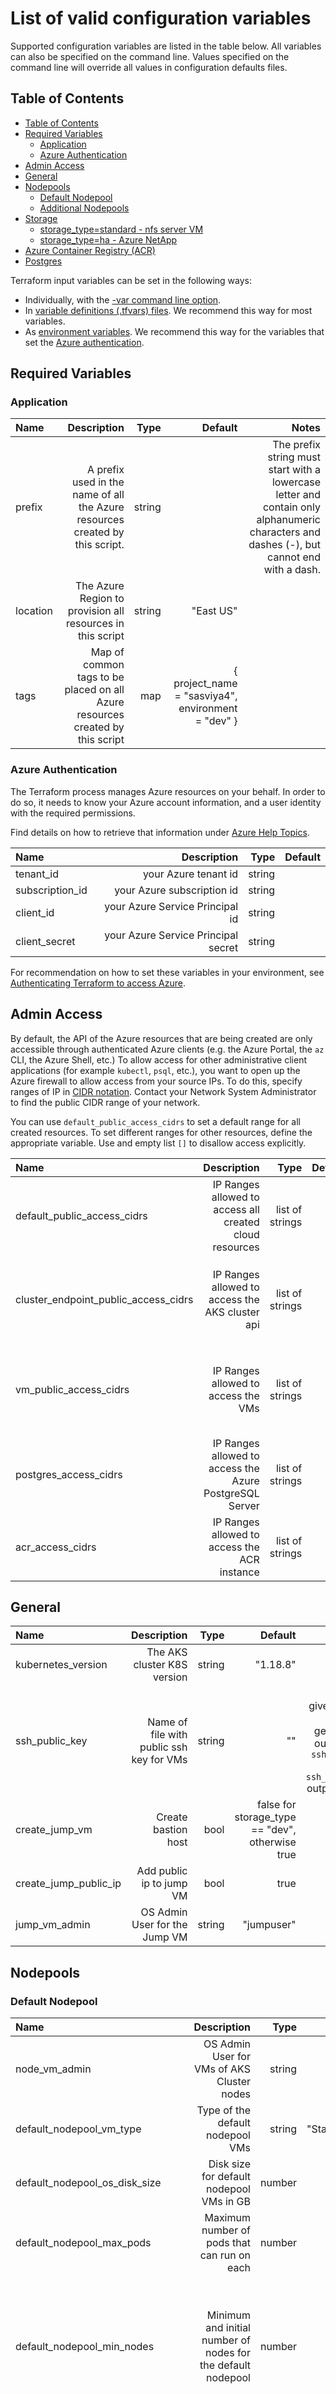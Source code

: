 # List of valid configuration variables

Supported configuration variables are listed in the table below.  All variables can also be specified on the command line.  Values specified on the command line will override all values in configuration defaults files.

## Table of Contents

- [Table of Contents](#table-of-contents)
- [Required Variables](#required-variables)
  - [Application](#application)
  - [Azure Authentication](#azure-authentication)
- [Admin Access](#admin-access)
- [General](#general)
- [Nodepools](#nodepools)
  - [Default Nodepool](#default-nodepool)
  - [Additional Nodepools](#additional-nodepools)
- [Storage](#storage)
  - [storage_type=standard - nfs server VM](#storage_typestandard---nfs-server-vm)
  - [storage_type=ha - Azure NetApp](#storage_typeha---azure-netapp)
- [Azure Container Registry (ACR)](#azure-container-registry-acr)
- [Postgres](#postgres)

Terraform input variables can be set in the following ways:

- Individually, with the [-var command line option](https://www.terraform.io/docs/configuration/variables.html#variables-on-the-command-line).
- In [variable definitions (.tfvars) files](https://www.terraform.io/docs/configuration/variables.html#variable-definitions-tfvars-files). We recommend this way for most variables.
- As [environment variables](https://www.terraform.io/docs/configuration/variables.html#environment-variables). We recommend this way for the variables that set the [Azure authentication](#azure-authentication).

## Required Variables

### Application

| Name | Description | Type | Default | Notes |
| :--- | ---: | ---: | ---: | ---: |
| prefix | A prefix used in the name of all the Azure resources created by this script. | string | | The prefix string must start with a lowercase letter and contain only alphanumeric characters and dashes (-), but cannot end with a dash. |
| location | The Azure Region to provision all resources in this script | string | "East US" | |
| tags | Map of common tags to be placed on all Azure resources created by this script | map | { project_name = "sasviya4", environment = "dev" } | |

### Azure Authentication

The Terraform process manages Azure resources on your behalf. In order to do so, it needs to know your Azure account information, and a user identity with the required permissions.

Find details on how to retrieve that information under [Azure Help Topics](./user/AzureHelpTopics.md).

| Name | Description | Type | Default |
| :--- | ---: | ---: | ---: |
| tenant_id | your Azure tenant id | string  |
| subscription_id | your Azure subscription id | string  |
| client_id | your Azure Service Principal id | string |
| client_secret | your Azure Service Principal secret | string |

For recommendation on how to set these variables in your environment, see [Authenticating Terraform to access Azure](./user/TerraformAzureAuthentication.md).

## Admin Access

By default, the API of the Azure resources that are being created are only accessible through authenticated Azure clients (e.g. the Azure Portal, the `az` CLI, the Azure Shell, etc.)
To allow access for other administrative client applications (for example `kubectl`, `psql`, etc.), you want to open up the Azure firewall to allow access from your source IPs.
To do this, specify ranges of IP in [CIDR notation](https://en.wikipedia.org/wiki/Classless_Inter-Domain_Routing).
Contact your Network System Administrator to find the public CIDR range of your network.

You can use `default_public_access_cidrs` to set a default range for all created resources. To set different ranges for other resources, define the appropriate variable. Use and empty list `[]` to disallow access explicitly.

| Name | Description | Type | Default | Notes |
| :--- | ---: | ---: | ---: | ---: |
| default_public_access_cidrs | IP Ranges allowed to access all created cloud resources | list of strings | | Use to to set a default for all Resources |
| cluster_endpoint_public_access_cidrs | IP Ranges allowed to access the AKS cluster api | list of strings | | for client admin access to the cluster, e.g. with `kubectl` |
| vm_public_access_cidrs | IP Ranges allowed to access the VMs | list of strings | | opens port 22 for SSH access to the jump and/or nfs VM |
| postgres_access_cidrs | IP Ranges allowed to access the Azure PostgreSQL Server | list of strings |||
| acr_access_cidrs | IP Ranges allowed to access the ACR instance | list of strings |||

## General

| Name | Description | Type | Default | Notes |
| :--- | ---: | ---: | ---: | ---: |
| kubernetes_version | The AKS cluster K8S version | string | "1.18.8" | |
| ssh_public_key | Name of file with public ssh key for VMs | string |"" | If no key is given, a keypair will be generated and output into the `ssh_public_key` and `ssh_private_key` output variables |
| create_jump_vm | Create bastion host | bool | false for storage_type == "dev", otherwise true| |
| create_jump_public_ip | Add public ip to jump VM | bool | true | |
| jump_vm_admin | OS Admin User for the Jump VM | string | "jumpuser" | |

## Nodepools

### Default Nodepool

| Name | Description | Type | Default | Notes |
| :--- | ---: | ---: | ---: | ---: |
| node_vm_admin | OS Admin User for VMs of AKS Cluster nodes | string | "azureuser" | |
| default_nodepool_vm_type | Type of the default nodepool VMs | string | "Standard_D4_v2" | |
| default_nodepool_os_disk_size | Disk size for default nodepool VMs in GB | number | 128 ||
| default_nodepool_max_pods | Maximum number of pods that can run on each | number | 110 | Changing this forces a new resource to be created |
| default_nodepool_min_nodes | Minimum and initial number of nodes for the default nodepool | number | 1 |  Value must be between 0 and 100. Setting min and max node counts the same disables autoscaling  |
| default_nodepool_max_nodes | Maximum number of nodes for the default nodepoo| number | 5 | Value must be between 0 and 100. Setting min and max node counts the same disables autoscaling |
| default_nodepool_availability_zones | Availability Zones for the cluster default nodepool | list of strings | ["1"]  | Note: This value depends on the "location". For example, not all regions have numbered availability zones|

### Additional Nodepools

Additional node pools can be created separate from the default nodepool. This is done with the `node_pools` variable which is a map of objects. Each nodepool requires the following variables
| Name | Description | Type | Notes |
| :--- | ---: | ---: | ---: |
| machine_type | Type of the nodepool VMs | string | |
| os_disk_size | Disk size for nodepool VMs in GB | number | |
| min_nodes | Minimum number of nodes for the nodepool | number | Value must be between 0 and 100. Setting min and max node counts the same disables autoscaling |
| max_nodes | Maximum number of nodes for the nodepool | number | Value must be between 0 and 100. Setting min and max node counts the same disables autoscaling |
| node_taints | Taints for the nodepool VMs | list of strings | |
| node_labels | Labels to add to the nodepool VMs | map | |


The default values for the `node_pools` variable are:

```yaml
{
  cas = {
    "machine_type" = "Standard_E16s_v3"
    "os_disk_size" = 200
    "min_nodes" = 1
    "max_nodes" = 5
    "node_taints" = ["workload.sas.com/class=cas:NoSchedule"]
    "node_labels" = {
      "workload.sas.com/class" = "cas"
    }
  },
  compute = {
    "machine_type" = "Standard_E16s_v3"
    "os_disk_size" = 200
    "min_nodes" = 1
    "max_nodes" = 5
    "node_taints" = ["workload.sas.com/class=compute:NoSchedule"]
    "node_labels" = {
      "workload.sas.com/class" = "compute"
      "launcher.sas.com/prepullImage" = "sas-programming-environment"
    }
  },
  connect = {
    "machine_type" = "Standard_E16s_v3"
    "os_disk_size" = 200
    "min_nodes" = 1
    "max_nodes" = 5
    "node_taints" = ["workload.sas.com/class=connect:NoSchedule"]
    "node_labels" = {
      "workload.sas.com/class" = "connect"
      "launcher.sas.com/prepullImage" = "sas-programming-environment"
    }
  },
  stateless = {
    "machine_type" = "Standard_D16s_v3"
    "os_disk_size" = 200
    "min_nodes" = 1
    "max_nodes" = 5
    "node_taints" = ["workload.sas.com/class=stateless:NoSchedule"]
    "node_labels" = {
      "workload.sas.com/class" = "stateless"
    }
  },
  stateful = {
    "machine_type" = "Standard_D8s_v3"
    "os_disk_size" = 200
    "min_nodes" = 1
    "max_nodes" = 3
    "node_taints" = ["workload.sas.com/class=stateful:NoSchedule"]
    "node_labels" = {
      "workload.sas.com/class" = "stateful"
    }
  }
}
```

In addition, you can control the placement for the additional nodepools using

| Name | Description | Type | Default | Notes |
| :--- | ---: | ---: | ---: | ---: |
| node_pools_availability_zone | Availability Zone for the additional nodepools and the NFS VM, for `storage_type="standard"'| string | "1" | The possible values depend on the region set in the "location" variable. |
| node_pools_proximity_placement | Co-locates all node pool VMs for improved application performance. | bool | false | Selecting proximity placement imposes an additional constraint on VM creation and can lead to more frequent denials of VM allocation requests. We recommend to set `node_pools_availability_zone=""` and allocate all required resources at one time by setting `min_nodes` and `max_nodes` to the same value for all node pools.  Additional Information: [Proximity Group Placement](./user/ProximityPlacementGroup.md) |


## Storage

| Name | Description | Type | Default | Notes |
| :--- | ---: | ---: | ---: | ---: |
| storage_type | Type of Storage. Valid Values: "dev", "standard", "ha"  | string | "dev" | "dev" creates AzureFile, "standard" creates NFS server VM, "ha" creates Azure Netapp Files|

### storage_type=standard - nfs server VM

| Name | Description | Type | Default | Notes |
| :--- | ---: | ---: | ---: | ---: |
| create_nfs_public_ip | Add public ip to the NFS server VM | bool | false | The NFS server VM is only created when storage_type="standard" |
| nfs_vm_admin | OS Admin User for the NFS server VM | string | "nfsuser" | The NFS server VM is only created when storage_type="standard" |
| nfs_raid_disk_size | Size in Gb for each disk of the RAID5 cluster on the NFS server VM | number | 128 | The NFS server VM is only created when storage_type="standard" |

Note: When `node_pools_proximity_placement=true` is set, the NFS VM will be co-located in the proximity group with the additional node pool VMs.

### storage_type=ha - Azure NetApp

| Name | Description | Type | Default | Notes |
| :--- | ---: | ---: | ---: | ---: |
| create_netapp | create Azure NetApp Files | bool | false | |
| netapp_service_level | The target performance level of the file system. Valid values include Premium, Standard, or Ultra | string | "Premium" | |
| netapp_size_in_tb | Provisioned size of the pool in TB. Value must be between 4 and 500 | number | 4 | |
| netapp_protocols | The target volume protocol expressed as a list. Supported single value include CIFS, NFSv3, or NFSv4.1. If argument is not defined it will default to NFSv3. Changing this forces a new resource to be created and data will be lost. | list of strings | ["NFSv3"] | |
| netapp_volume_path |A unique file path for the volume. Used when creating mount targets. Changing this forces a new resource to be created. | string | "export" | |

## Azure Container Registry (ACR)

| Name | Description | Type | Default | Notes |
| :--- | ---: | ---: | ---: | ---: |
| create_container_registry| Create container registry instance | bool | false | |
| container_registry_sku | Service tier for the registry | string | "Standard" | Possible values: "Basic", "Standard", "Premium" |
| container_registry_admin_enabled | Enables the admin user | bool | false | |
| container_registry_geo_replica_locs |   list of Azure locations where the container registry should be geo-replicated.| list of strings | [] | |

## Postgres

| Name | Description | Type | Default | Notes |
| :--- | ---: | ---: | ---: | ---: |
| create_postgres | Create an Azure Database for PostgreSQL server instance | bool | false | |
| postgres_sku_name| The SKU Name for the PostgreSQL Server | string | "GP_Gen5_32" | The name pattern is the SKU, followed by the tier + family + cores (e.g. B_Gen4_1, GP_Gen5_4).|
| postgres_storage_mb | Max storage allowed for the PostgreSQL server | number | 51200 | Possible values are between 5120 MB(5GB) and 1048576 MB(1TB) for the Basic SKU and between 5120 MB(5GB) and 4194304 MB(4TB) for General Purpose/Memory Optimized SKUs |
| postgres_backup_retention_days | Backup retention days for the PostgreSQL server | number | 7 | Supported values are between 7 and 35 days. |
| postgres_geo_redundant_backup_enabled | Enable Geo-redundant or not for server backup | bool | false | Not supported for the basic tier. |
| postgres_administrator_login | The Administrator Login for the PostgreSQL Server. Changing this forces a new resource to be created. | string | "pgadmin" | The admin login name cannot be azure_superuser, azure_pg_admin, admin, administrator, root, guest, or public. It cannot start with pg_. See: [Microsoft Quickstart Server Database](https://docs.microsoft.com/en-us/azure/postgresql/quickstart-create-server-database-portal) |
| postgres_administrator_password | The Password associated with the postgres_administrator_login for the PostgreSQL Server | string | | The password must contain between 8 and 128 characters and must contain characters from three of the following categories: English uppercase letters, English lowercase letters, numbers (0 through 9), and non-alphanumeric characters (!, $, #, %, etc.). |
| postgres_server_version | The version of the Azure Database for PostgreSQL server instance. Valid values are "9.5", "9.6", "10.0", and "11". Changing this forces a new resource to be created.| string | "11" | |
| postgres_ssl_enforcement_enabled | Enforce SSL on connection to the Azure Database for PostgreSQL server instance | bool | true | |
| postgres_db_names | List of names for databases to create for the Azure Database for PostgreSQL server instance. Each name needs to be a valid PostgreSQL identified. Changes this forces a new resource to be created. | list of strings | [] | |
| postgres_db_charset | The Charset for the PostgreSQL Database. Needs to be a valid PostgreSQL Charset. Changing this forces a new resource to be created. | string | "UTF8" | |
| postgres_db_collation | The Collation for the PostgreSQL Database. Needs to be a valid PostgreSQL Collation. Changing this forces a new resource to be created. |string| "English_United States.1252" | |
| postgres_configurations | Configurations to enable on the PostgreSQL Database server instance | map | {} | |
